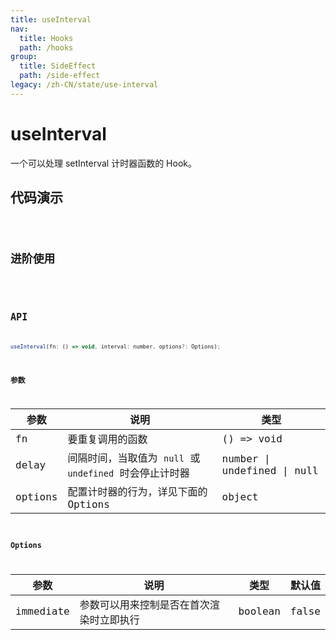 ```yaml
---
title: useInterval
nav:
  title: Hooks
  path: /hooks
group:
  title: SideEffect
  path: /side-effect
legacy: /zh-CN/state/use-interval
---
```


# useInterval

一个可以处理 setInterval 计时器函数的 Hook。

## 代码演示

<code src="./demo/demo1.tsx" />

## 进阶使用

<code src="./demo/demo2.tsx" />

## API

```javascript
useInterval(fn: () => void, interval: number, options?: Options);
```

### 参数

| 参数 | 说明 | 类型 |
|------|---------------------------|--------|
| fn   | 要重复调用的函数 | () => void |
| delay | 间隔时间，当取值为 `null` 或 `undefined` 时会停止计时器 | number \| undefined \| null |
| options  | 配置计时器的行为，详见下面的 Options   | object  |


### Options

| 参数  | 说明 | 类型 | 默认值 |
|-------|--------------------------|--------|--------|
| immediate | 参数可以用来控制是否在首次渲染时立即执行 | boolean | false |

